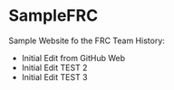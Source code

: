 # SampleFRC
Sample Website fo the FRC Team
History:
<ul>
  <li>Initial Edit from GitHub Web</li>
  <li>Initial Edit TEST 2</li>
  <li>Initial Edit TEST 3</li>
  
<ul>
